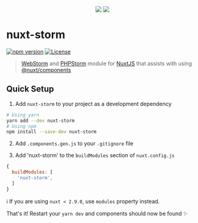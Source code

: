 <p align="center">
  <img src="https://github.com/fumeapp/nuxt-storm/blob/master/nuxt-webstorm.png?raw=true" />
  <img src="https://github.com/fumeapp/nuxt-storm/blob/master/nuxt-phpstorm.png?raw=true" />
</p>

# nuxt-storm

[![npm version][npm-version-src]][npm-version-href]
[![License][license-src]][license-href]
<!-- [![npm downloads][npm-downloads-src]][npm-downloads-href] -->

>[WebStorm](https://jetbrains.com/webstorm/) and [PHPStorm](https://jetbrains.com/phpstorm/) module for [NuxtJS](https://nuxtjs.org) that assists with using [@nuxt/components](https://github.com/nuxt/components) 


## Quick Setup

1. Add `nuxt-storm` to your project as a development dependency

```bash
# Using yarn
yarn add --dev nuxt-storm
# Using npm
npm install --save-dev nuxt-storm
```

2. Add `.components.gen.js` to your `.gitignore` file
   
3. Add 'nuxt-storm' to the `buildModules` section of `nuxt.config.js`

```js
{
  buildModules: [
    'nuxt-storm',
  ]
}
```

ℹ️ If you are using `nuxt < 2.9.0`, use `modules` property instead.

That's it! Restart your `yarn dev` and components should now be found ✨

<!-- Badges -->
[npm-version-src]: https://img.shields.io/npm/v/nuxt-storm/latest.svg
[npm-version-href]: https://npmjs.com/package/nuxt-storm

[npm-downloads-src]: https://img.shields.io/npm/dt/nuxt-storm.svg
[npm-downloads-href]: https://npmjs.com/package/nuxt-storm

[license-src]: https://img.shields.io/npm/l/nuxt-storm.svg
[license-href]: https://npmjs.com/package/nuxt-storm
